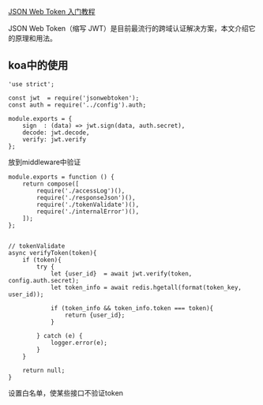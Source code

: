 [JSON Web Token 入门教程](http://www.ruanyifeng.com/blog/2018/07/json_web_token-tutorial.html)

JSON Web Token（缩写 JWT）是目前最流行的跨域认证解决方案，本文介绍它的原理和用法。

## koa中的使用
```
'use strict';

const jwt  = require('jsonwebtoken');
const auth = require('../config').auth;

module.exports = {
    sign  : (data) => jwt.sign(data, auth.secret),
    decode: jwt.decode,
    verify: jwt.verify
};
```
放到middleware中验证
```
module.exports = function () {
    return compose([
        require('./accessLog')(),
        require('./responseJson')(),
        require('./tokenValidate')(),
        require('./internalError')(),
    ]);
};


// tokenValidate
async verifyToken(token){
    if (token){
        try {
            let {user_id}  = await jwt.verify(token, config.auth.secret);
            let token_info = await redis.hgetall(format(token_key, user_id));

            if (token_info && token_info.token === token){
                return {user_id};
            }

        } catch (e) {
            logger.error(e);
        }
    }

    return null;
}
```

设置白名单，使某些接口不验证token